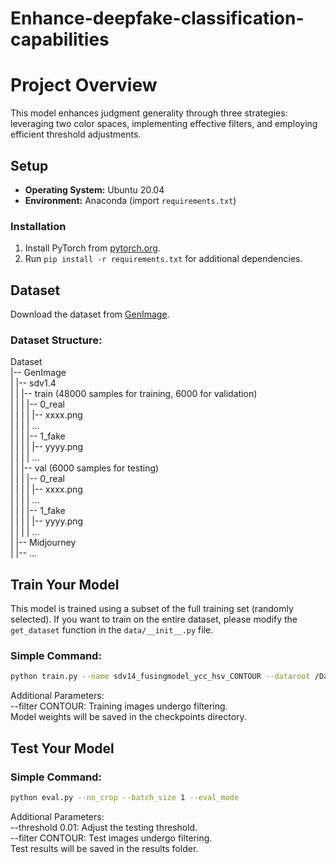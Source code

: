 # Enhance-deepfake-classification-capabilities

# Project Overview

This model enhances judgment generality through three strategies: leveraging two color spaces, implementing effective filters, and employing efficient threshold adjustments.

## Setup
- **Operating System:** Ubuntu 20.04
- **Environment:** Anaconda (import `requirements.txt`)

### Installation
1. Install PyTorch from [pytorch.org](https://pytorch.org).
2. Run `pip install -r requirements.txt` for additional dependencies.

## Dataset
Download the dataset from [GenImage](https://github.com/GenImage-Dataset/GenImage).

### Dataset Structure:
Dataset  
|-- GenImage  
|   |-- sdv1.4  
|   |   |-- train (48000 samples for training, 6000 for validation)  
|   |   |   |-- 0_real  
|   |   |   |   |-- xxxx.png  
|   |   |   |   ...  
|   |   |   |-- 1_fake  
|   |   |   |   |-- yyyy.png  
|   |   |   |   ...  
|   |   |-- val (6000 samples for testing)  
|   |   |   |-- 0_real  
|   |   |   |   |-- xxxx.png  
|   |   |   |   ...  
|   |   |   |-- 1_fake  
|   |   |   |   |-- yyyy.png  
|   |   |   |   ...  
|   |-- Midjourney  
|   |-- ...  



## Train Your Model

This model is trained using a subset of the full training set (randomly selected). If you want to train on the entire dataset, please modify the `get_dataset` function in the `data/__init__.py` file.

### Simple Command:
```bash
python train.py --name sdv14_fusingmodel_ycc_hsv_CONTOUR --dataroot /Dataset/GenImage/stable_diffusion_v_1_4
```
Additional Parameters:  
--filter CONTOUR: Training images undergo filtering.  
Model weights will be saved in the checkpoints directory.
## Test Your Model
### Simple Command:
```bash
python eval.py --no_crop --batch_size 1 --eval_mode
```
Additional Parameters:  
--threshold 0.01: Adjust the testing threshold.  
--filter CONTOUR: Test images undergo filtering.  
Test results will be saved in the results folder.



